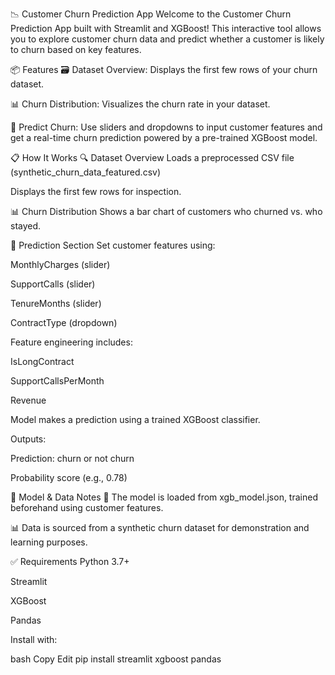 📉 Customer Churn Prediction App
Welcome to the Customer Churn Prediction App built with Streamlit and XGBoost! This interactive tool allows you to explore customer churn data and predict whether a customer is likely to churn based on key features.

📦 Features
🗃️ Dataset Overview: Displays the first few rows of your churn dataset.

📊 Churn Distribution: Visualizes the churn rate in your dataset.

🧠 Predict Churn: Use sliders and dropdowns to input customer features and get a real-time churn prediction powered by a pre-trained XGBoost model.

📋 How It Works
🔍 Dataset Overview
Loads a preprocessed CSV file (synthetic_churn_data_featured.csv)

Displays the first few rows for inspection.

📊 Churn Distribution
Shows a bar chart of customers who churned vs. who stayed.

🧠 Prediction Section
Set customer features using:

MonthlyCharges (slider)

SupportCalls (slider)

TenureMonths (slider)

ContractType (dropdown)

Feature engineering includes:

IsLongContract

SupportCallsPerMonth

Revenue

Model makes a prediction using a trained XGBoost classifier.

Outputs:

Prediction: churn or not churn

Probability score (e.g., 0.78)

📁 Model & Data Notes
🧠 The model is loaded from xgb_model.json, trained beforehand using customer features.

📊 Data is sourced from a synthetic churn dataset for demonstration and learning purposes.


✅ Requirements
Python 3.7+

Streamlit

XGBoost

Pandas

Install with:

bash
Copy
Edit
pip install streamlit xgboost pandas